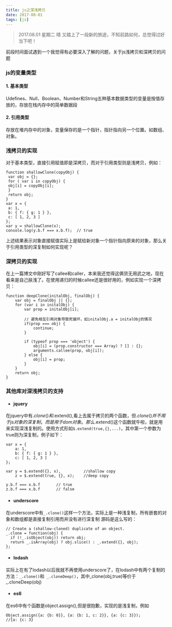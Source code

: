 ```yaml
---
title: js之深浅拷贝
date: 2017-08-01
tags: [js]
---
```


> 2017.08.01 星期二 晴 又踏上了一段新的旅途，不知前路如何，总觉得过好当下吧！

前段时间面试遇到一个我觉得有必要深入了解的问题，关于js浅拷贝和深拷贝的问题
### js的变量类型
 #### 1. 基本类型
Udefines、Null、Boolean、Number和String五种基本数据类型的变量是按值存放的，存放在栈内存中的简单数据段

#### 2. 引用类型
存放在堆内存中的对象，变量保存的是一个指针，指针指向另一个位置。如数组、对象。

### 浅拷贝的实现
对于基本类型，直接引用赋值即是深拷贝，而对于引用类型则是浅拷贝，例如：
```
function shallowClone(copyObj) {
 var obj = {};
 for ( var i in copyObj) {
 obj[i] = copyObj[i];
 }
 return obj;
}
var x = {
 a: 1,
 b: { f: { g: 1 } },
 c: [ 1, 2, 3 ]
};
var y = shallowClone(x);
console.log(y.b.f === x.b.f);  // true
```
上述结果表示对象直接赋值实际上是赋给新对象一个指针指向原来的对象，那么关于引用类型的深复制如何实现呢？
### 深拷贝的实现
在上一篇博文中刚好写了callee和caller，本来我还觉得这俩货无用武之地，现在看来是自己肤浅了。在使用递归的时候callee还是很好用的，例如实现一个深拷贝：
```
function deepClone(initalObj, finalObj) {
    var obj = finalObj || {};
    for (var i in initalObj) {
        var prop = initalObj[i];
  
        // 避免相互引用对象导致死循环，如initalObj.a = initalObj的情况
        if(prop === obj) {
            continue;
        }
  
        if (typeof prop === 'object') {
            obj[i] = (prop.constructor === Array) ? [] : {};
            arguments.callee(prop, obj[i]);
        } else {
            obj[i] = prop;
        }
    }
    return obj;
}
```
### 其他库对深浅拷贝的支持
- #### jquery
在jquery中有$.clone()和$.extend(),看上去属于拷贝的两个函数，但$.clone()并不用于js对象的深复制，而是用于dom对象。那么$.extend()这个函数就牛啦，就是用来实现深浅复制的。使用方式形如`$.extend(true,{},...)`，其中第一个参数为true则为深复制，例子如下：
```
var x = {
    a: 1,
    b: { f: { g: 1 } },
    c: [ 1, 2, 3 ]
};

var y = $.extend({}, x),          //shallow copy
    z = $.extend(true, {}, x);    //deep copy

y.b.f === x.b.f       // true
z.b.f === x.b.f       // false
```
- #### underscore
在underscore中有`_.clone()`这样一个方法，实际上是一种浅复制，所有嵌套的对象和数组都是直接复制引用而并没有进行深复制
源码是这么写的：
```
// Create a (shallow-cloned) duplicate of an object.
_.clone = function(obj) {
  if (!_.isObject(obj)) return obj;
  return _.isArray(obj) ? obj.slice() : _.extend({}, obj);
};
```
- #### lodash
实际上在有了lodash以后我就不再使用underscore了，在lodash中有两个复制的方法：`_.clone()`和`
_.cloneDeep()`，其中_clone(obj,true)等价于_.cloneDeep(obj)

- #### es6
在es6中有个函数是object.assign(),但是很抱歉，实现的是浅复制，例如
```
Object.assign({a: {b: 0}}, {a: {b: 1, c: 2}}, {a: {c: 3}});
//{a: {c: 3}
```


